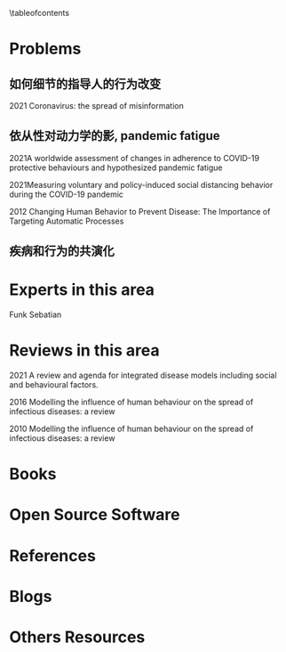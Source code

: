 \tableofcontents
# Problems
## 如何细节的指导人的行为改变

2021 Coronavirus: the spread of misinformation

## 依从性对动力学的影, pandemic fatigue
2021A worldwide assessment of changes in adherence
to COVID-19 protective behaviours and
hypothesized pandemic fatigue

2021Measuring voluntary and policy-induced social
distancing behavior during the COVID-19 pandemic

2012 Changing Human Behavior to
Prevent Disease: The Importance of
Targeting Automatic Processes

## 疾病和行为的共演化

  
# Experts in this area
Funk Sebatian

# Reviews in this area
2021 A review and agenda for integrated disease models including social and behavioural factors.

2016 Modelling the influence of human
behaviour on the spread of infectious
diseases: a review

2010 Modelling the influence of human
behaviour on the spread of infectious
diseases: a review

  
# Books


# Open Source Software


# References
  

# Blogs
  
# Others Resources